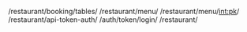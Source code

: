 /restaurant/booking/tables/
/restaurant/menu/
/restaurant/menu/<int:pk>/
/restaurant/api-token-auth/
/auth/token/login/
/restaurant/